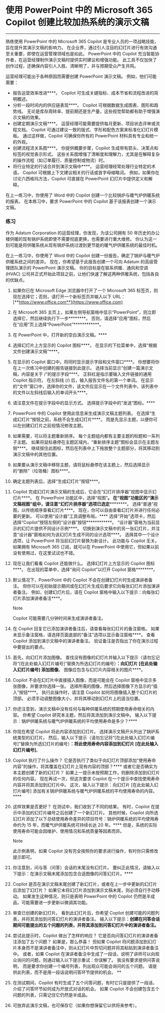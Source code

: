# 使用 PowerPoint 中的 Microsoft 365 Copilot 创建比较加热系统的演示文稿
---
熟练使用 PowerPoint 中的 Microsoft 365 Copilot 是专业人员的一项战略技能，旨在提升其演示文稿的影响力。 在企业界，通过引人注目的幻灯片进行有效沟通至关重要，即使在运营管理领域也是如此。 PowerPoint 中的 Copilot 充当智能协作者，在运营经理制作演示文稿时提供实时建议和增强功能。 此工具不仅加快了创作过程，还确保内容引人入胜、清晰明了，并与预期受众产生共鸣。

运营经理可能出于各种原因而需要创建 PowerPoint 演示文稿。 例如，他们可能需要：

- 报告运营效率改进****。 Copilot 可生成关键指标、成本节省和流程改进的简明概述。
- 分析一段时间内的供应链表现****。 Copilot 可根据数据生成图表、图形和趋势线。 无论是库存周转率、提前期还是生产量，这些视觉帮助都有助于增强演示文稿的效果。
- 创建定期演示文稿****。 运营经理可能需要提供每月更新、项目状态评审或流程文档。 Copilot 可通过建议一致的版式、字形和配色方案来标准化幻灯片模板。 通过这样做，Copilot 可确保你所有的 PowerPoint 材料具有专业和统一的外观。
- 创建流程流关系图****。 你提供概要步骤，Copilot 生成带有箭头、决策点和标签的视觉表示形式。 这些关系图增强了清晰度和理解力，尤其是在解释复杂的操作流程（如订单履行、质量控制或物流）时。
- 将行业特定的行话合并到演示文稿中****。 运营经理经常处理行业特定的术语。 Copilot 可根据上下文建议相关的行话或首字母缩略词。 例如，如果你在讨论六西格玛方法，Copilot 可直接在 PowerPoint 幻灯片中提供定义和解释。

在上一练习中，你使用了 Word 中的 Copilot 创建一个比较锅炉与暖气炉供暖系统的报表。 在本练习中，要求 PowerPoint 中的 Copilot 基于该报表创建一个演示文稿。

### 练习

作为 Adatum Corporation 的运营经理，你发现，为该公司拥有 50 年历史的办公楼供暖的现有锅炉系统即使不需要彻底更换，也需要进行重大维修。 你认为这一刻可能是将供暖系统从现有锅炉系统过渡到更节能的暖气炉供暖系统的最佳时机。

在上一练习中，你使用了 Word 中的 Copilot 创建一份报告，确定了锅炉与暖气炉供暖系统之间的差异。 现在，你希望基于此报告创建一个可向 Adatum 的高级管理团队演示的 PowerPoint 演示文稿。 你的目标是在联系供暖、通风和空调 (HVAC) 公司并正式开始此项目之前，让他们快速了解这两种供暖系统，包括各自的优缺点。

1. 如果你已在 Microsoft Edge 浏览器中打开了一个 Microsoft 365 标签页，则现在选择它；否则，请打开一个新标签页并输入以下 URL：[**https://www.office.com**](https://www.office.com)
1. 在 Microsoft 365 主页上，如果左侧导航窗格中显示“PowerPoint”，则立即选择它，然后继续执行下一步********。 否则，请选择“应用”图标，然后在“应用”页上选择“PowerPoint”************。
1. 在 PowerPoint 中，打开新的空白演示文稿。****
1. 选择幻灯片上方显示的 Copilot 图标****。 在显示的下拉菜单中，选择“根据文件创建演示文稿”****。 
1. 在显示的 Copilot 窗口中，将同时显示提示字段和文件窗口****。 你想要将你在上一次练习中创建的报告链接到此提示。 选择当前显示“创建一篇演示文稿，内容是关于 /”的提示字段****。 正斜杠是指示要输入文件链接的通用 Copilot 指示符。 在左斜线 (/) 后，输入报告文件名的第一个单词。 在显示的“文件”窗口中，选择你的文件，该文件应显示在一个文件列表中，该列表中的文件以左斜线后输入的单词开头****。
1. 请注意文件在提示字段中的显示方式。 选择提示字段中的“发送”图标。****
1. PowerPoint 中的 Copilot 使用此信息来生成演示文稿主题列表。 在选择“生成幻灯片”按钮之前，系统不会生成幻灯片****。 而是先显示主题，以便你可以在创建幻灯片之前视情况修改主题。  
1. 如果需要，可以将主题重新排序。 每个主题组内都有主要主题的标题和一系列子主题。 如果将鼠标悬停在主题区域内，“重新排序主题”图标会显示在主题左侧****。 继续按住此图标，然后在列表中上下拖放整个主题部分，将其移动到演示文稿中的其他位置。
1. 如果要从演示文稿中移除主题，请将鼠标悬停在该主题上，然后选择显示的“删除”（垃圾桶）图标****。 
1. 确定主题列表后，选择“生成幻灯片”按钮****。
1. Copilot 完成幻灯片演示文稿的生成后，它会在“幻灯片排序器”视图中显示幻灯片****。 在 PowerPoint 功能区中，选择“视图”****。 在“视图”功能区的“演示文稿视图”组中，请注意“幻灯片排序器”选项已选定************。 选择“普通”视图，以传统顺序查看幻灯片****。 现在，你可以自由查看幻灯片并进行任何必要的更新。 可以使用“设计器”工具调整布局。**** 选择“开始”选项卡，然后选择“Copilot”按钮左侧的“设计器”按钮************。 “设计器”窗格为当前显示的幻灯片提供不同设计示例****。 切换到演示文稿中的另一张幻灯片，并注意“设计器”窗格如何为该幻灯片生成不同的设计选项****。 选择其中一个设计选项，让 PowerPoint 将当前幻灯片替换为新设计。 此功能与 Copilot 无关。 如果拥有 Microsoft 365 订阅，就可以在 PowerPoint 中使用它，但如果以前没有使用过，在这里试试也不错。
1. 现在让我们看看 Copilot 还能做什么。 选择幻灯片上方显示的 Copilot 图标****。 在出现的菜单中，选择“询问 Copilot”以打开 Copilot 窗格********。
1. 默认情况下，PowerPoint 中的 Copilot 不会在创建幻灯片时生成演讲者备注。 但你可以在初始提示期间或在幻灯片生成后要求它向每张幻灯片添加演讲者备注。 例如，创建幻灯片后，请在 Copilot 窗格中输入以下提示：向每张幻灯片添加演讲者备注****。 
    > [!NOTE]
    > Copilot 可能需要几分钟时间来生成演讲者备注。 
1. 在 Copilot 回复它已添加演讲者备注后，请查看每张幻灯片的备注窗格。 如果未显示备注窗格，请选择页面底部的“备注”选项以显示备注窗格****。 查看 Copilot 添加到演示文稿中的演讲者备注。 验证备注是否指出了你在演示过程中要提出的要点。
1. 首先，向幻灯片添加图像。 查找没有图像的幻灯片并输入以下提示（请勿忘记将“[在此处输入幻灯片编号]”替换为所选幻灯片的编号）****：向幻灯片 [在此处输入幻灯片编号] 添加图像****。 图像应包含与幻灯片内容相关的图片****。
1. Copilot 不会在幻灯片中直接插入图像，而是可能会在 Copilot 窗格中显示多张图像，并要求你选择一张。 选择所需的图像，然后选择图像下方显示的“插入”按钮****。 执行此操作时，请注意 Copilot 如何将图像插入整个幻灯片的顶部。 必须手动调整图像大小，并将其移动到幻灯片上的适当位置。 
1. 你还注意到，演示文稿中没有任何与每种供暖系统的预期使用寿命相关的内容。 你希望 Copilot 研究本主题，然后将其添加到演示文稿中。 输入以下提示：锅炉供暖系统与暖气炉供暖系统的平均使用寿命是多少？****
1. 你现在希望 Copilot 将此内容添加到幻灯片。 选择演示文稿开头列出了锅炉系统类型的幻灯片。 然后，输入以下提示（请勿忘记将“[在此处输入幻灯片编号]”替换为所选幻灯片的编号）****：将此使用寿命内容添加到幻灯片 [在此处输入幻灯片编号]****。
1. Copilot 执行了什么操作？ 它是否执行了类似于向幻灯片顶部添加“使用寿命内容”的操作，将其覆盖在幻灯片上现有内容的顶部？**** 或者它是否确实为本主题创建了新的幻灯片？ 如果上一提示未按预期工作，则删除添加到幻灯片的任何内容。 现在再试一次，但这次要求 Copilot 在一个提示中查找使用寿命内容并将其添加到幻灯片中。 这次，输入以下提示：向幻灯片 [在此处输入幻灯片编号] 添加有关锅炉供暖系统与暖气炉供暖系统的平均使用寿命的内容。****
1. 这样效果是否更好？ 在测试中，我们收到了不同的结果。 有时，Copilot 在提示中添加的幻灯片编号之后创建了一个新幻灯片。 其他时候，Copilot 向所选幻灯片添加了以下总结使用寿命差异的项目符号：锅炉供暖系统的平均使用寿命约为 15 年，而暖气炉供暖系统可持续长达 20 年。**** 但是，系统的实际使用寿命可能会因维护、使用情况和系统质量等因素而异。

    > [!NOTE]
    >  此示例表明，如果 Copilot 没有完全按照你的要求进行操作，有时你只需修改提示即可。

1. 你注意到，问与答（问答）会话的末尾没有幻灯片。 要纠正此情况，请输入以下提示：在演示文稿末尾添加包含合适图像的问答幻灯片。****
1. Copilot 是否在演示文稿末尾创建了新幻灯片，或者在上一步中更新的幻灯片后添加了幻灯片？ 如果它未将幻灯片添加到演示文稿末尾，则必须自行手动移动。 如果发生这种情况，则只是表明 PowerPoint 中的 Copilot 仍然是半成品，可能需要进一步更新以微调其功能。
1. 审查已创建的新幻灯片。 看到此幻灯片后，你希望 Copilot 创建可能的问题列表，并将其添加到问答幻灯片的演讲者备注。 输入以下提示：**创建在问答会话期间可能提出的五个问题的列表，并将其添加到问答幻灯片中的演讲者备注。**
1. 尝试此提示时，Copilot 做出了怎样的响应？ 它是否向问答幻灯片的演讲者备注添加了五个问题？ 如果是，那么恭喜！ 但如果 Copilot 将问题添加到幻灯片本身而不是演讲者备注中，则从幻灯片中剪切问题并将其粘贴到演讲者备注中。 或者，如果 Copilot 在演讲者备注中生成了一段话，说明了讲师可以向观众询问的问题，则通过输入以下提示重试：你误解了。 我没有要求提供问答说明， 而是要求你创建一个编号列表，列出观众可能会询问的五个问题。 请提供此列表，而不是用一段话说明问答环节提供的机会。 **
1. 在测试期间，Copilot 有时生成了五个问答问题，有时它只是提供了一段话，介绍了问答环节如何成为开放式对话的机会。 如果 Copilot 不会创建包含五个问题的列表，只需记住它仍然是半成品。 
1. 可放弃此演示文稿，也可保存它（如果你想保留它以供将来参考）。
